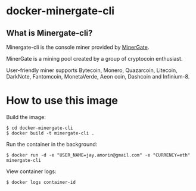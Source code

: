 # docker-minergate-cli

## What is Minergate-cli?

Minergate-cli is the console miner provided by [MinerGate](http://rebrand.ly/minergate).

MinerGate is a mining pool created by a group of cryptocoin enthusiast.

User-friendly miner supports Bytecoin, Monero, Quazarcoin, Litecoin, DarkNote, Fantomcoin, MonetaVerde, Aeon coin, Dashcoin and Infinium-8.

# How to use this image

Build the image:

```console
$ cd docker-minergate-cli
$ docker build -t minergate-cli .
```

Run the container in the background:

```console
$ docker run -d -e "USER_NAME=jay.amorin@gmail.com" -e "CURRENCY=eth" minergate-cli
```

View container logs:

```console
$ docker logs container-id
```
